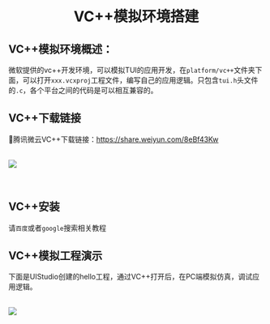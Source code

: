 <h1 align="center"> VC++模拟环境搭建 </h1>

## VC++模拟环境概述：
微软提供的vc++开发环境，可以模拟TUI的应用开发，在`platform/vc++`文件夹下面，可以打开`xxx.vcxproj`工程文件，编写自己的应用逻辑。只包含`tui.h`头文件的`.c`，各个平台之间的代码是可以相互兼容的。

## VC++下载链接
🔨腾讯微云VC++下载链接：https://share.weiyun.com/8eBf43Kw
<br>
<br>
<p align="left">
<img src="https://gitee.com/tuisys/image/raw/main/download_vc.png">
</p>
<br>

## VC++安装
请`百度`或者`google`搜索相关教程

## VC++模拟工程演示
下面是UIStudio创建的hello工程，通过VC++打开后，在PC端模拟仿真，调试应用逻辑。
<br>
<br>
<p align="left">
<img src="https://gitee.com/tuisys/image/raw/main/hello_vc.gif">
</p>
<br>
